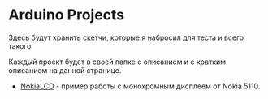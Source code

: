 # Arduino Projects
Здесь будут хранить скетчи, которые я набросил для теста и всего такого.

Каждый проект будет в своей папке с описанием и с кратким описанием на данной странице.

- [NokiaLCD](/NokiaLCD/) - пример работы с монохромным дисплеем от Nokia 5110.
